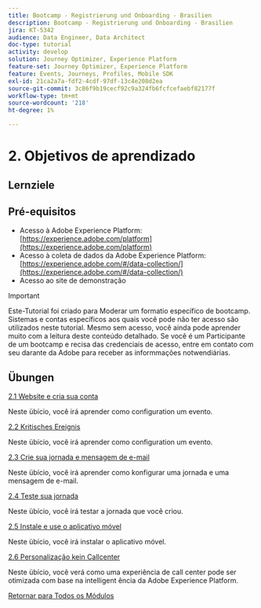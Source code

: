 ```yaml
---
title: Bootcamp - Registrierung und Onboarding - Brasilien
description: Bootcamp - Registrierung und Onboarding - Brasilien
jira: KT-5342
audience: Data Engineer, Data Architect
doc-type: tutorial
activity: develop
solution: Journey Optimizer, Experience Platform
feature-set: Journey Optimizer, Experience Platform
feature: Events, Journeys, Profiles, Mobile SDK
exl-id: 21ca2a7a-fdf2-4cdf-97df-13c4e208d2ea
source-git-commit: 3c86f9b19cecf92c9a324fb6fcfcefaebf82177f
workflow-type: tm+mt
source-wordcount: '218'
ht-degree: 1%

---
```


# 2. Objetivos de aprendizado

## Lernziele

## Pré-equisitos

- Acesso à Adobe Experience Platform: [https://experience.adobe.com/platform](https://experience.adobe.com/platform)
- Acesso à coleta de dados da Adobe Experience Platform: [https://experience.adobe.com/#/data-collection/](https://experience.adobe.com/#/data-collection/)
- Acesso ao site de demonstração

>[!IMPORTANT]
>
>Este-Tutorial foi criado para Moderar um formatio específico de bootcamp. Sistemas e contas específicos aos quais você pode não ter acesso são utilizados neste tutorial. Mesmo sem acesso, você ainda pode aprender muito com a leitura deste conteúdo detalhado. Se você é um Participante de um bootcamp e recisa das credenciais de acesso, entre em contato com seu darante da Adobe para receber as informmações notwendiárias.

## Übungen

[2.1 Website e cria sua conta](./ex1.md)

Neste übício, você irá aprender como configuration um evento.

[2.2 Kritisches Ereignis](./ex2.md)

Neste übício, você irá aprender como configuration um evento.

[2.3 Crie sua jornada e mensagem de e-mail](./ex3.md)

Neste übício, você irá aprender como konfigurar uma jornada e uma mensagem de e-mail.

[2.4 Teste sua jornada](./ex4.md)

Neste übício, você irá testar a jornada que você criou.

[2.5 Instale e use o aplicativo móvel](./ex5.md)

Neste übício, você irá instalar o aplicativo móvel.

[2.6 Personalização kein Callcenter](./ex6.md)

Neste übício, você verá como uma experiência de call center pode ser otimizada com base na intelligent ência da Adobe Experience Platform.

[Retornar para Todos os Módulos](../../overview.md)
